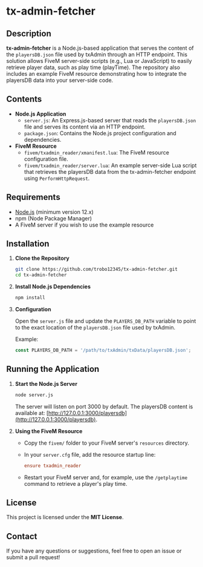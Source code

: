 # tx-admin-fetcher

## Description

**tx-admin-fetcher** is a Node.js-based application that serves the content of the `playersDB.json` file used by txAdmin through an HTTP endpoint. This solution allows FiveM server-side scripts (e.g., Lua or JavaScript) to easily retrieve player data, such as play time (playTime). The repository also includes an example FiveM resource demonstrating how to integrate the playersDB data into your server-side code.

## Contents

- **Node.js Application**
  - `server.js`: An Express.js-based server that reads the `playersDB.json` file and serves its content via an HTTP endpoint.
  - `package.json`: Contains the Node.js project configuration and dependencies.
- **FiveM Resource**
  - `fivem/txadmin_reader/xmanifest.lua`: The FiveM resource configuration file.
  - `fivem/txadmin_reader/server.lua`: An example server-side Lua script that retrieves the playersDB data from the tx-admin-fetcher endpoint using `PerformHttpRequest`.

## Requirements

- [Node.js](https://nodejs.org/en/) (minimum version 12.x)
- npm (Node Package Manager)
- A FiveM server if you wish to use the example resource

## Installation

1. **Clone the Repository**

   ```bash
   git clone https://github.com/trobo12345/tx-admin-fetcher.git
   cd tx-admin-fetcher
   ```

2. **Install Node.js Dependencies**

   ```bash
   npm install
   ```

3. **Configuration**

   Open the `server.js` file and update the `PLAYERS_DB_PATH` variable to point to the exact location of the `playersDB.json` file used by txAdmin.

   Example:

   ```js
   const PLAYERS_DB_PATH = '/path/to/txAdmin/txData/playersDB.json';
   ```

## Running the Application

1. **Start the Node.js Server**

   ```bash
   node server.js
   ```

   The server will listen on port 3000 by default. The playersDB content is available at: [http://127.0.0.1:3000/playersdb](http://127.0.0.1:3000/playersdb).

2. **Using the FiveM Resource**

   - Copy the `fivem/` folder to your FiveM server's `resources` directory.
   - In your `server.cfg` file, add the resource startup line:

     ```cfg
     ensure txadmin_reader
     ```

   - Restart your FiveM server and, for example, use the `/getplaytime` command to retrieve a player's play time.


## License

This project is licensed under the **MIT License**.

## Contact

If you have any questions or suggestions, feel free to open an issue or submit a pull request!
